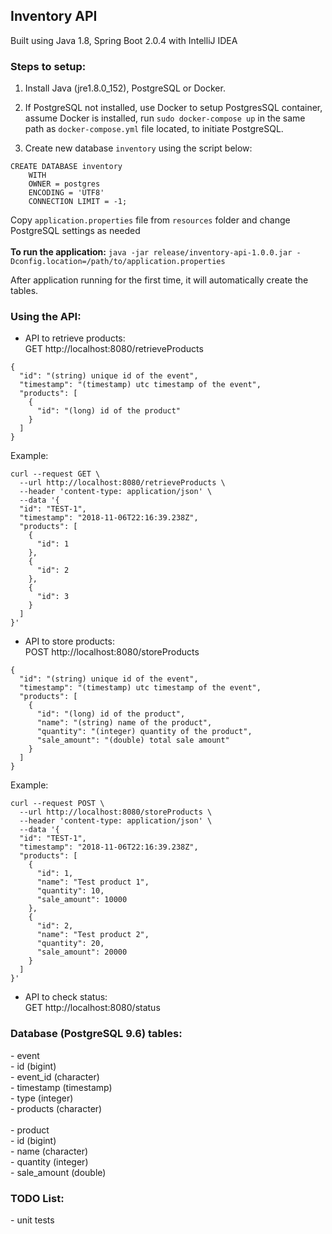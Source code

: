 <h2>Inventory API </h2>
Built using Java 1.8, Spring Boot 2.0.4 with IntelliJ IDEA 

<h3>Steps to setup:</h3>

1. Install Java (jre1.8.0_152), PostgreSQL or Docker.

1. If PostgreSQL not installed, use Docker to setup PostgresSQL container, assume Docker is installed, run `sudo docker-compose up` in the same path as `docker-compose.yml` file located, to initiate PostgreSQL.

1. Create new database `inventory` using the script below:
```
CREATE DATABASE inventory
    WITH 
    OWNER = postgres
    ENCODING = 'UTF8'
    CONNECTION LIMIT = -1;
```

Copy `application.properties` file from `resources` folder and change PostgreSQL settings as needed<br><br>
<b>To run the application:</b>
`java -jar release/inventory-api-1.0.0.jar -Dconfig.location=/path/to/application.properties`

After application running for the first time, it will automatically create the tables.

<h3>Using the API:</h3>

- API to retrieve products:<br>
GET http://localhost:8080/retrieveProducts <br>
```
{
  "id": "(string) unique id of the event",
  "timestamp": "(timestamp) utc timestamp of the event",
  "products": [
    {
      "id": "(long) id of the product"
    }
  ]
}
```
Example:
```
curl --request GET \
  --url http://localhost:8080/retrieveProducts \
  --header 'content-type: application/json' \
  --data '{
  "id": "TEST-1",
  "timestamp": "2018-11-06T22:16:39.238Z",
  "products": [
    {
      "id": 1
    },
    {
      "id": 2
    },		
    {
      "id": 3
    }		
  ]
}'
```

- API to store products:<br>
POST http://localhost:8080/storeProducts
```
{
  "id": "(string) unique id of the event",
  "timestamp": "(timestamp) utc timestamp of the event",
  "products": [
    {
      "id": "(long) id of the product",
      "name": "(string) name of the product",
      "quantity": "(integer) quantity of the product",
      "sale_amount": "(double) total sale amount"
    }
  ]
}
```
Example:
```
curl --request POST \
  --url http://localhost:8080/storeProducts \
  --header 'content-type: application/json' \
  --data '{
  "id": "TEST-1",
  "timestamp": "2018-11-06T22:16:39.238Z",
  "products": [
    {
      "id": 1,
      "name": "Test product 1",
      "quantity": 10,
      "sale_amount": 10000
    },
    {
      "id": 2,
      "name": "Test product 2",
      "quantity": 20,
      "sale_amount": 20000
    }
  ]
}'
```

- API to check status:<br>
GET http://localhost:8080/status


<h3>Database (PostgreSQL 9.6) tables:</h3>
- event<br>
  - id (bigint)<br>
  - event_id (character)<br>
  - timestamp (timestamp)<br>
  - type (integer)<br>
  - products (character)<br>
<br>
- product<br>
  - id (bigint)<br>
  - name (character)<br>
  - quantity (integer)<br>
  - sale_amount (double)<br>

<h3>TODO List: </h3>
- unit tests<br>
